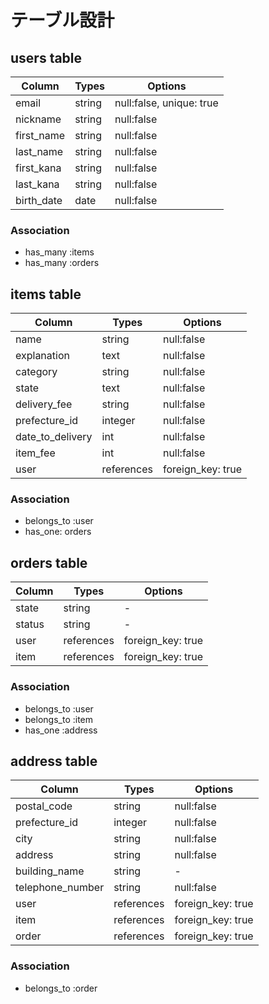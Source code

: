 # テーブル設計

## users table
|Column|Types|Options|
|-|-|-|
|email|string|null:false, unique: true|
|nickname|string|null:false|
|first_name|string|null:false|
|last_name|string|null:false|
|first_kana|string|null:false|
|last_kana|string|null:false|
|birth_date|date|null:false|

### Association
- has_many :items
- has_many :orders

## items table
|Column|Types|Options|
|-|-|-|
|name|string|null:false|
|explanation|text|null:false|
|category|string|null:false|
|state|text|null:false|
|delivery_fee|string|null:false|
|prefecture_id|integer|null:false|
|date_to_delivery|int|null:false|
|item_fee|int|null:false|
|user|references|foreign_key: true|

### Association
- belongs_to :user
- has_one: orders

## orders table
|Column|Types|Options|
|-|-|-|
|state|string|-|
|status|string|-|
|user|references|foreign_key: true|
|item|references|foreign_key: true|

### Association
- belongs_to :user
- belongs_to :item
- has_one :address

## address table
|Column|Types|Options|
|-|-|-|
|postal_code|string|null:false|
|prefecture_id|integer|null:false|
|city|string|null:false|
|address|string|null:false|
|building_name|string|-|
|telephone_number|string|null:false|
|user|references|foreign_key: true|
|item|references|foreign_key: true|
|order|references|foreign_key: true|

### Association
- belongs_to :order